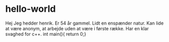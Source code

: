 # hello-world

Hej 
Jeg hedder henrik. Er 54 år gammel.
Lidt en enspænder natur.
Kan lide at være anonym, at arbejde uden at være i første række.
Har en klar svaghed for c++.
int main(){
return 0;}

